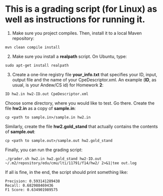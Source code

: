 This is a grading script (for Linux) as well as instructions for running it.
===================================================

1) Make sure you project compiles. Then, install it to a local Maven repository:
```
mvn clean compile install
```

2) Make sure you install a **realpath** script. On Ubuntu, type:
```
sudo apt-get install realpath
```

3) Create a one-line registry file **your_info.txt** that specifies your ID, input, output file and the name of your CpeDescriptor.xml. An example (**ID**, as usual, is your Andew/CS id) for Homework **2**:
```
ID hw2.in hw2-ID.out CpeDescriptor.xml
```

Choose some directory, where you would like to test. Go there. Create the file **hw2.in** as a copy of **sample.in**:

```
cp <path to sample.in>/sample.in hw2.in
```

Similarly, create the file **hw2.gold_stand** that actually contains the contents of **sample.out**:
```
cp <path to sample.out>/sample.out hw2.gold_stand
```

Finally, you can run the grading script:
```
./grader.sh hw2.in hw2.gold_stand hw2-ID.out ~/.m2/repository/edu/cmu/lti/11791/f14/hw2/ 2>&1|tee out.log
```

If all is fine, in the end, the script should print something like:
```
Precision: 0.593141289438
Recall: 0.682988469436
F1 Score: 0.634901989575
```

